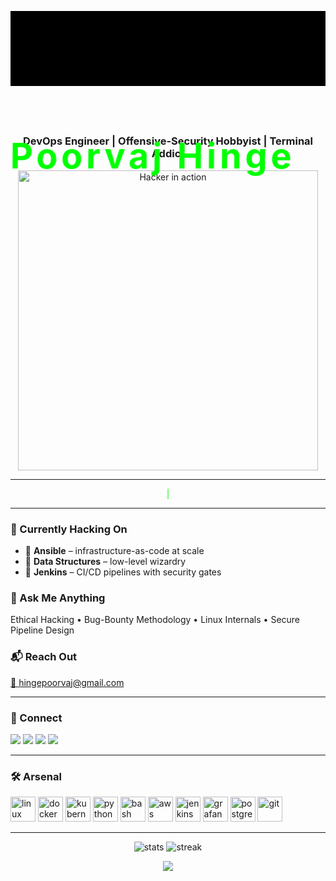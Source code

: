 <!--  README.md  -->
<!--  Designed by: Poorvaj Hinge  -->
<!--  Theme: “Hacker’s Playground”  -->

<div align="center">

<!--  ASCII intro (pure CSS animation)  -->
<pre id="matrix-rain"></pre>

<!--  Glitch title  -->
<h1 class="glitch" data-text="Poorvaj Hinge">
  <span>Poorvaj Hinge</span>
</h1>

<!--  Subtitle  -->
<h3 align="center">
  DevOps Engineer | Offensive-Security Hobbyist | Terminal Addict
</h3>

<!--  Live GIF: hacker on terminal  -->
<img src="https://raw.githubusercontent.com/poorvaj-hinge/poorvaj-hinge/main/assets/hacker.gif" width="480" alt="Hacker in action"/>

</div>

---

<!--  Dynamic typing text  -->
<p align="center">
  <span id="typewriter"></span><span class="cursor">|</span>
</p>

---

### 🧠 Currently Hacking On
- 🔐 **Ansible** – infrastructure-as-code at scale  
- 🧱 **Data Structures** – low-level wizardry  
- 🚀 **Jenkins** – CI/CD pipelines with security gates  

### 💬 Ask Me Anything
Ethical Hacking • Bug-Bounty Methodology • Linux Internals • Secure Pipeline Design

### 📬 Reach Out
<a href="mailto:hingepoorvaj@gmail.com">📧 hingepoorvaj@gmail.com</a>

---

### 🔗 Connect
<p>
  <a href="https://linkedin.com/in/poorvaj/"><img src="https://img.shields.io/badge/-LinkedIn-0077B5?style=flat&logo=linkedin&logoColor=white"/></a>
  <a href="https://www.hackerrank.com/hingepoorvaj"><img src="https://img.shields.io/badge/-HackerRank-2EC866?style=flat&logo=hackerrank&logoColor=white"/></a>
  <a href="https://leetcode.com/hingepoorvaj/"><img src="https://img.shields.io/badge/-LeetCode-FFA116?style=flat&logo=leetcode&logoColor=black"/></a>
  <a href="https://auth.geeksforgeeks.org/user/hingepoorvaj/"><img src="https://img.shields.io/badge/-GeeksforGeeks-2F8D46?style=flat&logo=geeksforgeeks&logoColor=white"/></a>
</p>

---

### 🛠️ Arsenal
<p>
  <!--  Replace with your actual tech-stack icons  -->
  <img src="https://cdn.jsdelivr.net/gh/devicons/devicon/icons/linux/linux-original.svg" width="40" height="40" alt="linux"/>
  <img src="https://cdn.jsdelivr.net/gh/devicons/devicon/icons/docker/docker-original.svg" width="40" height="40" alt="docker"/>
  <img src="https://cdn.jsdelivr.net/gh/devicons/devicon/icons/kubernetes/kubernetes-plain.svg" width="40" height="40" alt="kubernetes"/>
  <img src="https://cdn.jsdelivr.net/gh/devicons/devicon/icons/python/python-original.svg" width="40" height="40" alt="python"/>
  <img src="https://cdn.jsdelivr.net/gh/devicons/devicon/icons/bash/bash-original.svg" width="40" height="40" alt="bash"/>
  <img src="https://cdn.jsdelivr.net/gh/devicons/devicon/icons/amazonwebservices/amazonwebservices-original.svg" width="40" height="40" alt="aws"/>
  <img src="https://cdn.jsdelivr.net/gh/devicons/devicon/icons/jenkins/jenkins-original.svg" width="40" height="40" alt="jenkins"/>
  <img src="https://cdn.jsdelivr.net/gh/devicons/devicon/icons/grafana/grafana-original.svg" width="40" height="40" alt="grafana"/>
  <img src="https://cdn.jsdelivr.net/gh/devicons/devicon/icons/postgresql/postgresql-original.svg" width="40" height="40" alt="postgresql"/>
  <img src="https://cdn.jsdelivr.net/gh/devicons/devicon/icons/git/git-original.svg" width="40" height="40" alt="git"/>
</p>

---

<!--  Stats (auto-updating via GitHub API)  -->
<p align="center">
  <img src="https://github-readme-stats.vercel.app/api?username=poorvaj-hinge&show_icons=true&theme=radical" alt="stats"/>
  <img src="https://github-readme-streak-stats.herokuapp.com/?user=poorvaj-hinge&theme=radical" alt="streak"/>
</p>

<!--  Animated footer  -->
<div align="center">
  <img src="https://capsule-render.vercel.app/api?type=waving&color=0:000000,100:00ff00&height=120&section=footer"/>
</div>

<!--  Pure-CSS & JS eye-candy  -->
<style>
/*  Glitch effect  */
.glitch {
  position: relative;
  font-size: 3.5rem;
  font-weight: 700;
  color: #00ff00;
  letter-spacing: .1em;
  animation: glitch-skew 1s infinite linear alternate-reverse;
}
.glitch span {
  position: absolute;
  top: 0;
  left: 0;
}
.glitch::before,
.glitch::after {
  content: attr(data-text);
  position: absolute;
  top: 0;
  left: 0;
  width: 100%;
  height: 100%;
  background: #000;
}
.glitch::before {
  animation: glitch-anim-1 2s infinite linear alternate-reverse;
  color: #ff00ff;
  z-index: -1;
}
.glitch::after {
  animation: glitch-anim-2 2s infinite linear alternate-reverse;
  color: #00ffff;
  z-index: -2;
}
@keyframes glitch-anim-1 {
  0% { clip-path: inset(40% 0 61% 0); }
  20% { clip-path: inset(92% 0 1% 0); }
  40% { clip-path: inset(43% 0 1% 0); }
  60% { clip-path: inset(25% 0 58% 0); }
  80% { clip-path: inset(54% 0 7% 0); }
  100% { clip-path: inset(58% 0 43% 0); }
}
@keyframes glitch-anim-2 {
  0% { clip-path: inset(65% 0 8% 0); }
  20% { clip-path: inset(13% 0 48% 0); }
  40% { clip-path: inset(1% 0 53% 0); }
  60% { clip-path: inset(75% 0 16% 0); }
  80% { clip-path: inset(98% 0 1% 0); }
  100% { clip-path: inset(22% 0 67% 0); }
}
@keyframes glitch-skew {
  0% { transform: skew(0deg); }
  10% { transform: skew(-2deg); }
  20% { transform: skew(3deg); }
  30% { transform: skew(-1deg); }
  40% { transform: skew(2deg); }
  50% { transform: skew(-3deg); }
  60% { transform: skew(1deg); }
  70% { transform: skew(-2deg); }
  80% { transform: skew(3deg); }
  90% { transform: skew(-1deg); }
  100% { transform: skew(0deg); }
}

/*  Typewriter cursor  */
.cursor {
  color: #00ff00;
  animation: blink 1s infinite;
}
@keyframes blink {
  0%, 50% { opacity: 1; }
  51%, 100% { opacity: 0; }
}

/*  Matrix rain canvas  */
#matrix-rain {
  width: 100%;
  height: 120px;
  background: #000;
  overflow: hidden;
  font-family: 'Courier New', monospace;
  font-size: 14px;
  line-height: 1;
}
</style>

<script>
/*  Typewriter effect  */
const txts = [
  "Ethical Hacker 🕵️‍♂️",
  "DevOps Engineer ⚙️",
  "Bug-Bounty Hunter 🐛",
  "Linux Lover 🐧"
];
let i = 0, j = 0, forward = true;
const typewriter = document.getElementById('typewriter');
setInterval(() => {
  if (forward) {
    typewriter.textContent = txts[i].slice(0, ++j);
    if (j === txts[i].length) forward = false;
  } else {
    typewriter.textContent = txts[i].slice(0, --j);
    if (j === 0) { forward = true; i = (i + 1) % txts.length; }
  }
}, 120);

/*  Matrix rain  */
const canvas = document.getElementById('matrix-rain');
const ctx = canvas.getContext('2d');
canvas.height = 120;
const cols = Math.floor(canvas.width / 14);
const drops = Array(cols).fill(1);
function drawMatrix() {
  ctx.fillStyle = 'rgba(0, 0, 0, 0.05)';
  ctx.fillRect(0, 0, canvas.width, canvas.height);
  ctx.fillStyle = '#00ff00';
  ctx.font = '14px Courier';
  drops.forEach((y, x) => {
    const text = String.fromCharCode(0x30A0 + Math.random() * 96);
    ctx.fillText(text, x * 14, y * 14);
    drops[x] = y > 100 + Math.random() * 1e4 ? 0 : y + 1;
  });
}
setInterval(drawMatrix, 50);
</script>

